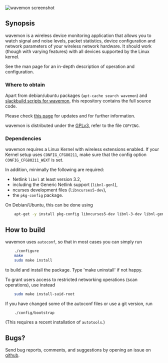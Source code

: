 ![wavemon screenshot](https://cloud.githubusercontent.com/assets/5132989/8640926/1f8436a0-28c6-11e5-9336-a79fd002c324.png)

## Synopsis

wavemon is a wireless device monitoring application that allows you to watch
signal and noise levels, packet statistics, device configuration and network
parameters of your wireless network hardware. It should work (though with
varying features) with all devices supported by the Linux kernel.

See the man page for an in-depth description of operation and configuration.


### Where to obtain

Apart from debian/ubuntu packages (`apt-cache search wavemon`) and [slackbuild  scripts for wavemon](https://slackbuilds.org/result/?search=wavemon&sv=), this repository contains the full source code.

Please check [this page](#) for updates and for further information.

wavemon is distributed under the [GPLv3](http://www.gnu.org/licenses/gpl-3.0.en.html), refer to the file `COPYING`.

### Dependencies

wavemon requires a Linux Kernel with wireless extensions enabled. If your Kernel setup uses `CONFIG_CFG80211`, make sure that the config option `CONFIG_CFG80211_WEXT` is set.

In addition, minimally the following are required:
* Netlink `libnl` at least version 3.2,
* including the Generic Netlink support (`libnl-genl`),
* ncurses development files (`libncurses5-dev`),
* the `pkg-config` package.

On Debian/Ubuntu, this can be done using
```bash
	apt-get -y install pkg-config libncurses5-dev libnl-3-dev libnl-genl-3-dev
```

## How to build

wavemon uses `autoconf`, so that in most cases you can simply run
```bash
	./configure
	make
	sudo make install
```
to build and install the package. Type 'make uninstall' if not happy.

To grant users access to restricted networking operations (scan operations), use instead
```bash
	sudo make install-suid-root
```
If you have changed some of the autoconf files or use a git version, run
```bash
	./config/bootstrap
```
(This requires a recent installation of `autotools`.)

## Bugs?

Send bug reports, comments, and suggestions by opening an issue on [github](https://github.com/uoaerg/wavemon/issues).
